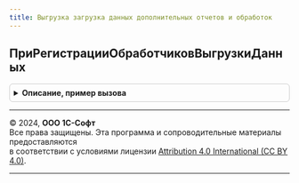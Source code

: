 ```yaml
---
title: Выгрузка загрузка данных дополнительных отчетов и обработок
---
```



## ПриРегистрацииОбработчиковВыгрузкиДанных
<details style="margin: 1em 0; padding: 0.5em; border: 1px solid #ccc; border-radius: 6px;">

<summary style="font-weight: bold; cursor: pointer;">Описание, пример вызова</summary>

```bsl

// Вызывается при регистрации произвольных обработчиков выгрузки данных.
// в данной процедуре требуется	дополнить таблицу обработчиков информацией о регистрируемых произвольных
// обработчиках выгрузки данных. См. ВыгрузкаЗагрузкаДанныхПереопределяемый.ПриРегистрацииОбработчиковВыгрузкиДанных.
// @skip-check module-empty-method - особенность реализации.
//
Процедура ПриРегистрацииОбработчиковВыгрузкиДанных(ТаблицаОбработчиков) Экспорт
```

Пример вызова
```bsl
ВыгрузкаЗагрузкаДанныхДополнительныхОтчетовИОбработок.ПриРегистрацииОбработчиковВыгрузкиДанных(ТаблицаОбработчиков) 
```
</details>

---

© 2024, **ООО 1С-Софт**  
Все права защищены. Эта программа и сопроводительные материалы предоставляются  
в соответствии с условиями лицензии [Attribution 4.0 International (CC BY 4.0)](https://creativecommons.org/licenses/by/4.0/legalcode).

---
